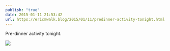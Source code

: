 ```yaml
---
publish: "true"
date: 2015-01-11 21:53:42
url: https://ericmwalk.blog/2015/01/11/predinner-activity-tonight.html
---
```


Pre-dinner activity tonight.

![](https://ericmwalk.blog/uploads/2022/d1ac85457a.jpg)